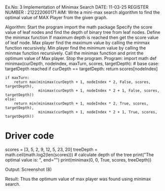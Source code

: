 Ex.No: 3 Implementation of Minimax Search
DATE: 11-03-25
REGISTER NUMBER : 212222060171
AIM:
Write a mini-max search algorithm to find the optimal value of MAX Player from the given graph.

Algorithm:
Start the program
import the math package
Specify the score value of leaf nodes and find the depth of binary tree from leaf nodes.
Define the minimax function
If maximum depth is reached then get the score value of leaf node.
Max player find the maximum value by calling the minmax function recursively.
Min player find the minimum value by calling the minmax function recursively.
Call the minimax function and print the optimum value of Max player.
Stop the program.
Program:
import math
def minimax(curDepth, nodeIndex, maxTurn, scores, targetDepth):
    # base case: targetDepth reached
    if curDepth == targetDepth:
        return scores[nodeIndex]

    if maxTurn:
        return max(minimax(curDepth + 1, nodeIndex * 2, False, scores, targetDepth),
                   minimax(curDepth + 1, nodeIndex * 2 + 1, False, scores, targetDepth))
    else:
        return min(minimax(curDepth + 1, nodeIndex * 2, True, scores, targetDepth),
                   minimax(curDepth + 1, nodeIndex * 2 + 1, True, scores, targetDepth))

# Driver code
scores = [3, 5, 2, 9, 12, 5, 23, 20]
treeDepth = math.ceil(math.log2(len(scores)))  # calculate depth of the tree
print("The optimal value is: ", end="")
print(minimax(0, 0, True, scores, treeDepth))

Output:
Screenshot (8)

Result:
Thus the optimum value of max player was found using minimax search.
